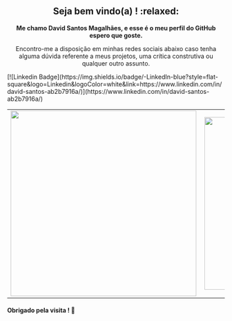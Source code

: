 <h2 align="center">
    Seja bem vindo(a) ! :relaxed:
</h2>
<p align="center">
    <b>Me chamo David Santos Magalhães, e esse é o meu perfil do GitHub espero que goste.</b>
</p>

<p align="center">
    Encontro-me a disposição em minhas redes sociais abaixo caso tenha alguma dúvida referente a meus projetos, uma crítica construtiva ou qualquer outro assunto.
</p>
[![Linkedin Badge](https://img.shields.io/badge/-LinkedIn-blue?style=flat-square&logo=Linkedin&logoColor=white&link=https://www.linkedin.com/in/david-santos-ab2b7916a/)](https://www.linkedin.com/in/david-santos-ab2b7916a/)


<p align="center">
<table>
    <tr>
        <td><img width="430px" align="left" src="https://github-readme-stats.vercel.app/api?username=davidsm2k&show_icons=true" /></td>
        <td><img width="400px" align="left" src="https://github-readme-stats.vercel.app/api/top-langs/?username=davidsm2k&hide=html&layout=compact&theme=buefy" /></td>
    </tr>   
</table>
</p>

#### Obrigado pela visita ! :clap:
